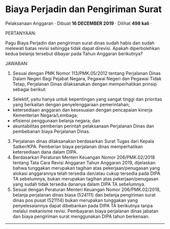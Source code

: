 Biaya Perjadin dan Pengiriman Surat
===================================

Pelaksanaan Anggaran · Dibuat **16 DECEMBER 2019** · Dilihat **498 kali** ·

PERTANYAAN:

Pagu Biaya Perjadin dan pengiriman surat dinas sudah habis dan sudah melewati batas revisi sehingga tidak dapat direvisi. Apakah diperbolehkan kedua belanja tersebut dibayar pada Tahun Anggaran berikutnya?

JAWABAN:

1.  Sesuai dengan PMK Nomor 113/PMK.05/2012 tentang Perjalanan Dinas Dalam Negeri Bagi Pejabat Negara, Pegawai Negeri dan Pegawai Tidak Tetap, Perjalanan Dinas dilaksanakan dengan memperhatikan prinsip sebagai berikut:

*   Selektif, yaitu hanya untuk kepentingan yang sangat tinggi dan prioritas yang berkaitan dengan penyelenggaraan pemerintahan;
*   ketersediaan anggaran dan kesesuaian dengan pencapaian kinerja Kementerian Negara/Lembaga;
*   efisiensi penggunaan belanja negara; dan
*   akuntabilitas pemberian perintah pelaksanaan Perjalanan Dinas dan pembebanan biaya Perjalanan Dinas.

3.  Perjalanan dinas dilaksanakan berdasarkan Surat Tugas dari Kepala Satker/KPA. Pemberian biaya perjalanan dinas memperhatikan ketersediaan dana dalam DIPA.
4.  Berdasarkan Peraturan Menteri Keuangan Nomor 206/PMK.02/2018 tentang Tata Cara Revisi Anggaran Tahun Anggaran 2019, dijelaskan bahwa tunggakan merupakan tagihan atas pekerjaan/penugasan yang alokasi anggarannya telah tersedia dan/atau cukup tersedia pada DIPA TA sebelumnya, bukan merupakan tagihan atas pekerjaan/penugasan yang sudah tidak tersedia dananya dalam DIPA TA sebelumnya.
5.  Sesuai dengan Peraturan Menteri Keuangan Nomor 206/PMK.02/2018, belanja perjalanan dinas biasa (524111) dan belanja pengiriman surat dinas pos pusat (521114) bukan merupakan tunggakan yang penyelesaiannya dapat dibebankan pada DIPA TA berikutnya tanpa melalui mekanisme revisi. Pembayaran biaya perjalanan dinas jabatan dan biaya pengiriman surat menggunakan DIPA tahun berkenaan.

  
  
  

* * *